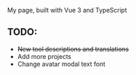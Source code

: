 My page, built with Vue 3 and TypeScript

## TODO:
* ~~New tool descriptions and translations~~
* Add more projects
* Change avatar modal text font
